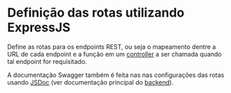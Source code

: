# Definição das rotas utilizando ExpressJS

Define as rotas para os endpoints REST, ou seja
o mapeamento dentre a URL de cada endpoint e a função
em um [controller](../controllers) a ser chamada
quando tal endpoint for requisitado.

A documentação Swagger também é feita nas nas configurações das rotas usando [JSDoc](http://jsdoc.app) (ver documentação principal do [backend](../backend)).